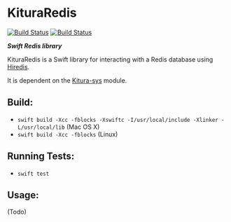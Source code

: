 # KituraRedis

[![Build Status](https://travis-ci.org/IBM-Swift/Kitura-redis.svg?branch=master)](https://travis-ci.org/IBM-Swift/Kitura-redis)
[![Build Status](https://travis-ci.org/IBM-Swift/Kitura-redis.svg?branch=develop)](https://travis-ci.org/IBM-Swift/Kitura-redis)

***Swift Redis library***

KituraRedis is a Swift library for interacting with a Redis database using [Hiredis](https://github.com/redis/hiredis).

It is dependent on the [Kitura-sys](https://github.com/IBM-Swift/Kitura-sys) module.

## Build:

  - `swift build -Xcc -fblocks -Xswiftc -I/usr/local/include -Xlinker -L/usr/local/lib` (Mac OS X)
  - `swift build -Xcc -fblocks` (Linux)

## Running Tests:

  - `swift test`

## Usage:
(Todo)
